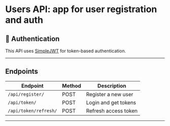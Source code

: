 # Users API: app for user registration and auth

## 🔐 Authentication

This API uses [SimpleJWT](https://django-rest-framework-simplejwt.readthedocs.io/en/latest/) for token-based authentication.

---

## Endpoints

| Endpoint                   | Method | Description              |
|----------------------------|--------|--------------------------|
| `/api/register/`      | POST   | Register a new user      |
| `/api/token/`         | POST   | Login and get tokens     |
| `/api/token/refresh/` | POST   | Refresh access token     |

---
